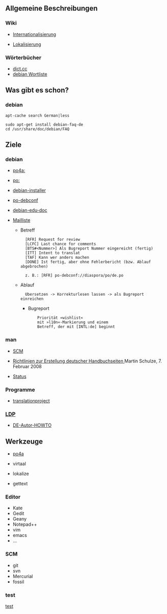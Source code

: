 ## Allgemeine Beschreibungen

### Wiki

* [Internationalisierung](https://de.wikipedia.org/wiki/Internationalisierung_(Softwareentwicklung))

* [Lokalisierung](https://de.wikipedia.org/wiki/Lokalisierung_(Softwareentwicklung))

### Wörterbücher

* [dict.cc](https://dict.cc)
* [debian Wortliste](https://wiki.debian.org/Wortliste)

## Was gibt es schon?

### debian

	apt-cache search German|less

	sudo apt-get install debian-faq-de
	cd /usr/share/doc/debian/FAQ

## Ziele

### debian

* [po4a:](https://www.debian.org/international/l10n/po4a/de)

* [po:](https://www.debian.org/international/l10n/po/de#i18n)

* [debian-installer](https://hosted.weblate.org/projects/debian-installer/)

* [po-debconf](https://www.debian.org/international/l10n/po-debconf/de)

* [debian-edu-doc](http://maintainer.skolelinux.org/debian-edu-doc/de/debian-edu-jessie-manual.html#Translations--HowTo_translate_this_document)

* [Mailliste](https://lists.debian.org/debian-l10n-german/)

  * Betreff

		  [RFR] Request for review
		  [LCFC] Last chance for comments
		  [BTS#<Nummer>] Als Bugreport Nummer eingereicht (fertig)
		  [ITT] Intent to translat
		  [TAF] Kann wer anders machen
		  [DONE] Ist fertig, aber ohne Fehlerbericht (bzw. Ablauf abgebrochen)

		  z. B.: [RFR] po-debconf://diaspora/po/de.po

  * Ablauf

		  Übersetzen -> Korrekturlesen lassen -> als Bugreport einreichen
  
    * Bugreport

			  Priorität »wishlist« 
			  mit »l10n«-Markierung und einem 
			  Betreff, der mit [INTL:de] beginnt


### man

* [SCM](https://alioth.debian.org/scm/?group_id=100531)

* [Richtlinien zur Erstellung deutscher Handbuchseiten ](http://www.infodrom.org/projects/manpages-de/richtlinien.pdf)
Martin Schulze, 7. Februar 2008

* [Status](http://manpages-de.alioth.debian.org/)

### Programme

* [translationproject](http://translationproject.org/team/de.html)

### [LDP](http://www.tldp.org/links/nenglish.html#german)

* [DE-Autor-HOWTO](http://www.linuxhaven.de/dlhp/HOWTO/DE-Autor-HOWTO.html)

## Werkzeuge

* [po4a](http://po4a.alioth.debian.org/)

* virtaal
* lokalize 

* gettext

### Editor

* Kate
* Gedit
* Geany
* Notepad++
* vim
* emacs
* ...

### SCM

* git
* svn
* Mercurial
* fossil

### test

[test](test.md)
